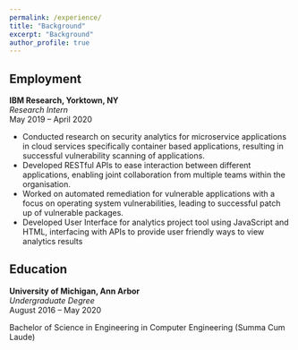 ```yaml
---
permalink: /experience/
title: "Background"
excerpt: "Background"
author_profile: true
---
```


<!-- Google tag (gtag.js) -->
<script async src="https://www.googletagmanager.com/gtag/js?id=G-ZSMV5NQV3R"></script>
<script>
  window.dataLayer = window.dataLayer || [];
  function gtag(){dataLayer.push(arguments);}
  gtag('js', new Date());

  gtag('config', 'G-ZSMV5NQV3R');
</script>

Employment
-----------
**IBM Research, Yorktown, NY**  
*Research Intern*  
May 2019 – April 2020  
- Conducted research on security analytics for microservice applications in cloud services specifically container based applications, resulting in successful vulnerability scanning of applications. 
- Developed RESTful APIs to ease interaction between different applications, enabling joint collaboration from multiple teams within the organisation. 
- Worked on automated remediation for vulnerable applications with a focus on operating system vulnerabilities, leading to successful patch up of vulnerable packages. 
- Developed User Interface for analytics project tool using JavaScript and HTML, interfacing with APIs to provide user friendly ways to view analytics results
			
Education  
-----------
**University of Michigan, Ann Arbor**  
 *Undergraduate Degree*  
August 2016 – May 2020  

Bachelor of Science in Engineering in Computer Engineering (Summa Cum Laude)  
